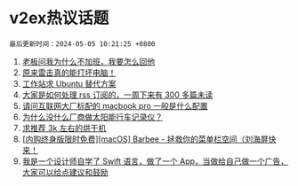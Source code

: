 # v2ex热议话题

`最后更新时间：2024-05-05 10:21:25 +0800`

1. [老板问我为什么不加班，我要怎么回他](https://www.v2ex.com/t/1037654)
1. [原来雷击真的能打坏电脑！](https://www.v2ex.com/t/1037674)
1. [工作站求 Ubuntu 替代方案](https://www.v2ex.com/t/1037642)
1. [大家是如何处理 rss 订阅的，一周下来有 300 多篇未读](https://www.v2ex.com/t/1037677)
1. [请问互联网大厂标配的 macbook pro 一般是什么配置](https://www.v2ex.com/t/1037656)
1. [为什么没什么厂商做太阳能行车记录仪？](https://www.v2ex.com/t/1037657)
1. [求推荐 3k 左右的烘干机](https://www.v2ex.com/t/1037638)
1. [[内购终身版限时免费][macOS] Barbee - 拯救你的菜单栏空间（刘海屏快来！](https://www.v2ex.com/t/1037737)
1. [我是一个设计师自学了 Swift 语言，做了一个 App，当做给自己做一个广告，大家可以给点建议和鼓励](https://www.v2ex.com/t/1037655)

